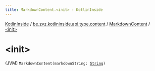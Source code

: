 ```yaml
---
title: MarkdownContent.<init> - KotlinInside
---
```


[KotlinInside](../../index.html) / [be.zvz.kotlininside.api.type.content](../index.html) / [MarkdownContent](index.html) / [&lt;init&gt;](./-init-.html)

# &lt;init&gt;

(JVM) `MarkdownContent(markdownString: `[`String`](https://kotlinlang.org/api/latest/jvm/stdlib/kotlin/-string/index.html)`)`